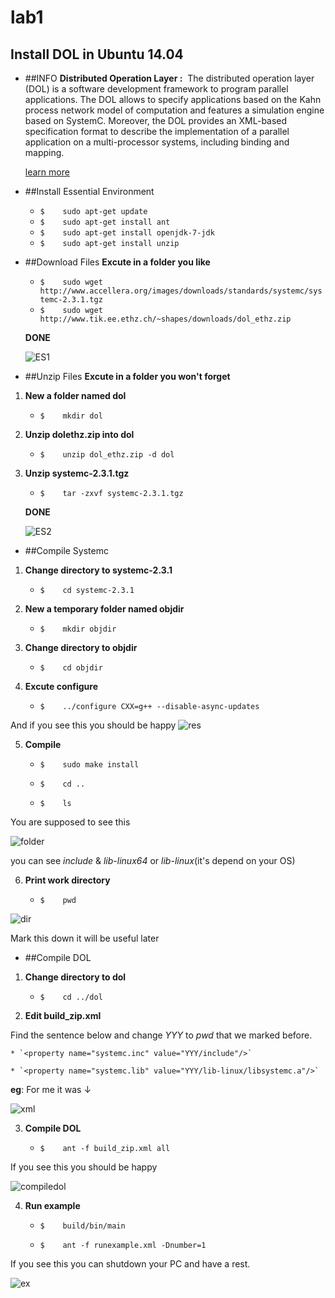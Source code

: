 # lab1

## Install DOL in Ubuntu 14.04 

* ##INFO
**Distributed Operation Layer :** 
The distributed operation layer (DOL) is a software development framework to program parallel applications. The DOL allows to specify applications based on the Kahn process network model of computation and features a simulation engine based on SystemC. Moreover, the DOL provides an XML-based specification format to describe the implementation of a parallel application on a multi-processor systems, including binding and mapping.

    [learn more](www.tik.ee.ethz.ch/~shapes/dol.html)


* ##Install Essential Environment
    * `$	sudo apt-get update`
    * `$	sudo apt-get install ant`
    * `$ 	sudo apt-get install openjdk-7-jdk`
    * `$	sudo apt-get install unzip`

* ##Download Files
**Excute in a folder you like**
    * `$	sudo wget http://www.accellera.org/images/downloads/standards/systemc/systemc-2.3.1.tgz`
    * `$	sudo wget http://www.tik.ee.ethz.ch/~shapes/downloads/dol_ethz.zip`

    **DONE**

    ![ES1](http://image18-c.poco.cn/mypoco/myphoto/20161008/17/18362474920161008175326014.png?267x33_130)

* ##Unzip Files
**Excute in a folder you won't forget**

1. **New a folder named dol**

    * `$	mkdir dol`

2. **Unzip dolethz.zip into dol**
  
    * `$	unzip dol_ethz.zip -d dol`

3. **Unzip systemc-2.3.1.tgz**
  
    * `$	tar -zxvf systemc-2.3.1.tgz`

    **DONE**

    ![ES2](http://image18-c.poco.cn/mypoco/myphoto/20161008/17/18362474920161008175123076.png?436x35_130)

* ##Compile Systemc

1. **Change directory to systemc-2.3.1**
  
    * `$	cd systemc-2.3.1`

2. **New a temporary folder named objdir**
  
    * `$	mkdir objdir`

3. **Change directory to objdir**
  
    * `$	cd objdir`

4. **Excute configure**
  
    * `$	../configure CXX=g++ --disable-async-updates`
  
  And if you see this you should be happy
  ![res](http://image18-c.poco.cn/mypoco/myphoto/20161008/17/18362474920161008173020015.png?569x201_130)
  
5. **Compile**
  
    * `$	sudo make install`
  
    * `$    cd ..`
  
    * `$    ls`
  
  You are supposed to see this

  ![folder](http://image18-c.poco.cn/mypoco/myphoto/20161008/17/18362474920161008173249097.png?596x63_130)
  
  you can see *include* & *lib-linux64* or *lib-linux*(it's depend on your OS)

6. **Print work directory**
  
    * `$    pwd`
  
  ![dir](http://image18-c.poco.cn/mypoco/myphoto/20161008/17/18362474920161008173335047.png?389x33_130)
  
  Mark this down it will be useful later

* ##Compile DOL

1. **Change directory to dol**
  
    * `$	cd ../dol`
2. **Edit build_zip.xml**
  
  Find the sentence below and change *YYY* to *pwd* that we marked before.
  
    * `<property name="systemc.inc" value="YYY/include"/>`
  
    * `<property name="systemc.lib" value="YYY/lib-linux/libsystemc.a"/>`
   
   **eg**: For me it was ↓
  
  ![xml](http://image18-c.poco.cn/mypoco/myphoto/20161008/18/18362474920161008181008098.png?785x44_130)

  
3. **Compile DOL**
  
    * `$	ant -f build_zip.xml all`
  
  If you see this you should be happy
  
  ![compiledol](http://image18-c.poco.cn/mypoco/myphoto/20161008/19/1836247492016100819494504.png?597x496_130)

4. **Run example**
  
    * `$    build/bin/main`
  
    * `$	ant -f runexample.xml -Dnumber=1`
  
  If you see this you can shutdown your PC and have a rest.
  
  ![ex](http://image18-c.poco.cn/mypoco/myphoto/20161008/20/18362474920161008200408078.png?407x434_130)


   